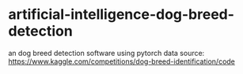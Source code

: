# artificial-intelligence-dog-breed-detection
an dog breed detection software using pytorch
data source: https://www.kaggle.com/competitions/dog-breed-identification/code
